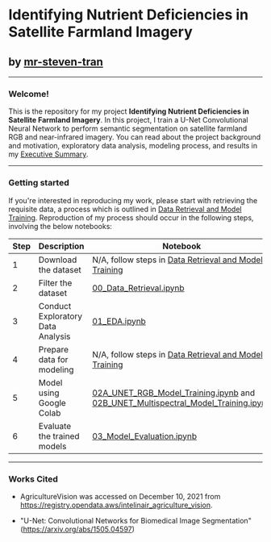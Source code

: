 # **Identifying Nutrient Deficiencies in Satellite Farmland Imagery**
## by [mr-steven-tran](https://github.com/mr-steven-tran)

---

### Welcome!
This is the repository for my project **Identifying Nutrient Deficiencies in Satellite Farmland Imagery**. In this project, I train a U-Net Convolutional Neural Network to perform semantic segmentation on satellite farmland RGB and near-infrared imagery. You can read about the project background and motivation, exploratory data analysis, modeling process, and results in my [Executive Summary](executive_summary.md).

---

### Getting started

If you're interested in reproducing my work, please start with retrieving the requisite data, a process which is outlined in [Data Retrieval and Model Training](Data_Retrieval_and_Model_Training.md). Reproduction of my process should occur in the following steps, involving the below notebooks:

|Step|Description|Notebook|
|----|-----------|--------|
|1|Download the dataset|N/A, follow steps in [Data Retrieval and Model Training](Data_Retrieval_and_Model_Training.md)|
|2|Filter the dataset|[00_Data_Retrieval.ipynb](code/00_Data_Retrieval.ipynb)|
|3|Conduct Exploratory Data Analysis|[01_EDA.ipynb](code/01_EDA.ipynb)|
|4|Prepare data for modeling|N/A, follow steps in [Data Retrieval and Model Training](Data_Retrieval_and_Model_Training.md)|
|5|Model using Google Colab|[02A_UNET_RGB_Model_Training.ipynb](code/02A_UNET_RGB_Model_Training.ipynb) and [02B_UNET_Multispectral_Model_Training.ipynb](code/02B_UNET_Multispectral_Model_Training.ipynb)|
|6|Evaluate the trained models|[03_Model_Evaluation.ipynb](code/03_Model_Evaluation.ipynb)|

---

### Works Cited

* AgricultureVision was accessed on December 10, 2021 from https://registry.opendata.aws/intelinair_agriculture_vision. 

* "U-Net: Convolutional Networks for Biomedical Image Segmentation" (https://arxiv.org/abs/1505.04597)